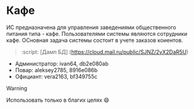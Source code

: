 # Кафе
ИС предназначена для управления заведениями 
общественного питания типа - кафе. Пользователями системы являются 
сотрудники кафе. ОСновная задача системы состоит в учете заказов коиентов.

> :script: [Дамп БД] (https://cloud.mail.ru/public/SJNZ/2vX2DaR5U)

+ Администратор: ivan64, db2e080ab
+ Повар: aleksey2785, 8916e086b
+ Официант: vera2163, bf349755c

> [!WARNING]
> Использовать только в благих целях 😄
